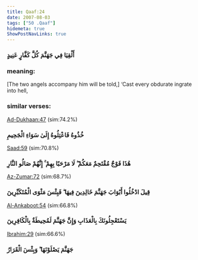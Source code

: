 ```yaml
---
title: Qaaf:24
date: 2007-08-03
tags: ["50 .Qaaf"]
hidemeta: true 
ShowPostNavLinks: true 
---
```

### أَلْقِيَا فِي جَهَنَّمَ كُلَّ كَفَّارٍ عَنِيدٍ
### meaning: 
[The two angels accompany him will be told,] ‘Cast every obdurate ingrate into hell,
### similar verses: 

[Ad-Dukhaan:47](/44/47) (sim:74.2%)

### خُذُوهُ فَاعْتِلُوهُ إِلَىٰ سَوَاءِ الْجَحِيمِ

[Saad:59](/38/59) (sim:70.8%)

### هَٰذَا فَوْجٌ مُقْتَحِمٌ مَعَكُمْ ۖ لَا مَرْحَبًا بِهِمْ ۚ إِنَّهُمْ صَالُو النَّارِ

[Az-Zumar:72](/39/72) (sim:68.7%)

### قِيلَ ادْخُلُوا أَبْوَابَ جَهَنَّمَ خَالِدِينَ فِيهَا ۖ فَبِئْسَ مَثْوَى الْمُتَكَبِّرِينَ

[Al-Ankaboot:54](/29/54) (sim:66.8%)

### يَسْتَعْجِلُونَكَ بِالْعَذَابِ وَإِنَّ جَهَنَّمَ لَمُحِيطَةٌ بِالْكَافِرِينَ

[Ibrahim:29](/14/29) (sim:66.6%)

### جَهَنَّمَ يَصْلَوْنَهَا ۖ وَبِئْسَ الْقَرَارُ
